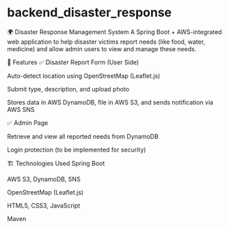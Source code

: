 # backend_disaster_response
🌍 Disaster Response Management System
A Spring Boot + AWS-integrated web application to help disaster victims report needs (like food, water, medicine) and allow admin users to view and manage these needs.

🚀 Features
✅ Disaster Report Form (User Side)

Auto-detect location using OpenStreetMap (Leaflet.js)

Submit type, description, and upload photo

Stores data in AWS DynamoDB, file in AWS S3, and sends notification via AWS SNS

✅ Admin Page

Retrieve and view all reported needs from DynamoDB

Login protection (to be implemented for security)

🏗️ Technologies Used
Spring Boot

AWS S3, DynamoDB, SNS

OpenStreetMap (Leaflet.js)

HTML5, CSS3, JavaScript

Maven
